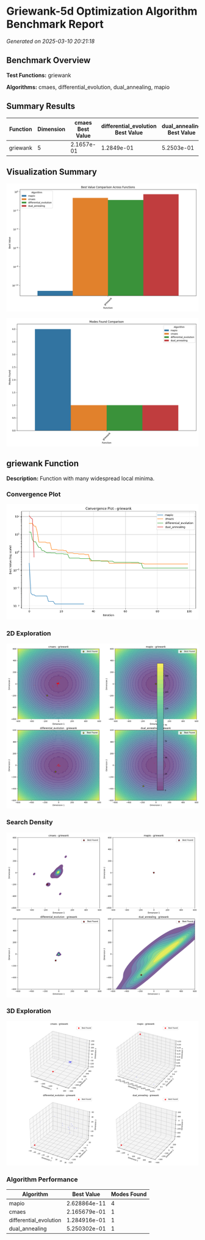 # Griewank-5d Optimization Algorithm Benchmark Report

*Generated on 2025-03-10 20:21:18*

## Benchmark Overview

**Test Functions:** griewank

**Algorithms:** cmaes, differential_evolution, dual_annealing, mapio

## Summary Results

| Function | Dimension | cmaes Best Value | differential_evolution Best Value | dual_annealing Best Value | mapio Best Value |
| --- | --- | --- | --- | --- | --- |
| griewank | 5 | 2.1657e-01 | 1.2849e-01 | 5.2503e-01 | 2.6289e-11 |

## Visualization Summary

![Best Value Comparison](griewank-5d_best_value_comparison.png)

![Modes Found Comparison](griewank-5d_modes_found_comparison.png)

## griewank Function

**Description:** Function with many widespread local minima.

### Convergence Plot

![Convergence Plot](griewank-5d_convergence_griewank.png)

### 2D Exploration

![2D Exploration](griewank-5d_exploration_2d_griewank.png)

### Search Density

![Search Density](griewank-5d_density_griewank_dims.png)

### 3D Exploration

![3D Exploration](griewank-5d_exploration_3d_griewank.png)

### Algorithm Performance

| Algorithm | Best Value | Modes Found |
| --- | --- | --- |
| mapio | 2.628864e-11 | 4 |
| cmaes | 2.165679e-01 | 1 |
| differential_evolution | 1.284916e-01 | 1 |
| dual_annealing | 5.250302e-01 | 1 |

